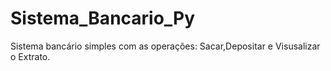# Sistema_Bancario_Py
Sistema bancário simples com as operações: Sacar,Depositar e Visusalizar o Extrato.
